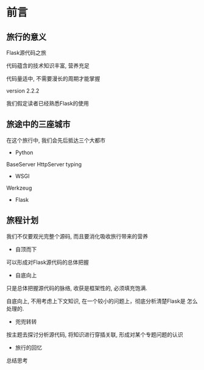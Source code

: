 # 前言

## 旅行的意义

Flask源代码之旅

代码蕴含的技术知识丰富, 营养充足

代码量适中, 不需要漫长的周期才能掌握

version 2.2.2

我们假定读者已经熟悉Flask的使用


## 旅途中的三座城市

在这个旅行中, 我们会先后抵达三个大都市

* Python

BaseServer HttpServer typing

* WSGI

Werkzeug

* Flask


## 旅程计划

我们不仅要观光完整个源码, 而且要消化吸收旅行带来的营养

* 自顶而下

可以形成对Flask源代码的总体把握

* 自底向上

只是总体把握源代码的脉络, 收获是框架性的, 必须填充饱满.

自底向上, 不用考虑上下文知识, 在一个较小的问题上，彻底分析清楚Flask是
怎么处理的.

* 兜兜转转

按主题去探讨分析源代码, 将知识进行穿插关联, 形成对某个专题问题的认识

* 旅行的回忆

总结思考
